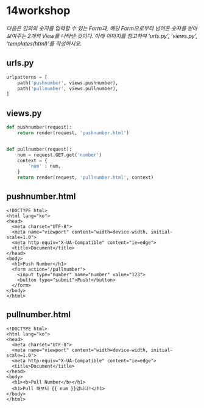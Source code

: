 # 14workshop

*다음은 임의의 숫자를 입력할 수 있는 Form과, 해당 Form으로부터 넘어온 숫자를 받아 보여주는 2개의 View를 나타낸 것이다. 아래 이미지를 참고하여 ‘urls.py’, ‘views.py’, ‘templates(html)’를 작성하시오.*

## urls.py

```python
urlpatterns = [
    path('pushnumber', views.pushnumber),
    path('pullnumber', views.pullnumber),
]
```

## views.py

```python
def pushnumber(request):
    return render(request, 'pushnumber.html')


def pullnumber(request):
    num = request.GET.get('number')
    context = {
        'num' : num,
    }
    return render(request, 'pullnumber.html', context)
```

## pushnumber.html

```django
<!DOCTYPE html>
<html lang="ko">
<head>
  <meta charset="UTF-8">
  <meta name="viewport" content="width=device-width, initial-scale=1.0">
  <meta http-equiv="X-UA-Compatible" content="ie=edge">
  <title>Document</title>
</head>
<body>
  <h1>Push Number</h1>
  <form action="/pullnumber">
    <input type="number" name="number" value="123">
    <button type="submit">Push!</button>
  </form>
</body>
</html>
```

## pullnumber.html

```django
<!DOCTYPE html>
<html lang="ko">
<head>
  <meta charset="UTF-8">
  <meta name="viewport" content="width=device-width, initial-scale=1.0">
  <meta http-equiv="X-UA-Compatible" content="ie=edge">
  <title>Document</title>
</head>
<body>
  <h1><b>Pull Number</b></h1>
  <h1>Pull 해보니 {{ num }}입니다!</h1>
</body>
</html>
```

